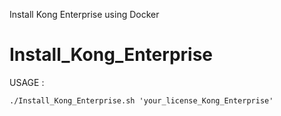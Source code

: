 Install Kong Enterprise using Docker
# Install_Kong_Enterprise
USAGE :
    
    ./Install_Kong_Enterprise.sh 'your_license_Kong_Enterprise'